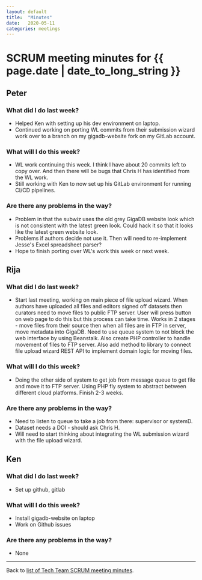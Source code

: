 ```yaml
---
layout: default
title:  "Minutes"
date:   2020-05-11
categories: meetings
---
```

# SCRUM meeting minutes for {{ page.date | date_to_long_string }}

## Peter

### What did I do last week?
* Helped Ken with setting up his dev environment on laptop.
* Continued working on porting WL commits from their submission wizard work over to a branch on my gigadb-website fork on my GitLab account.

### What will I do this week?
* WL work continuing this week. I think I have about 20 commits left to copy over. And then there will be bugs that Chris H has identified from the WL work.
* Still working with Ken to now set up his GitLab environment for running CI/CD pipelines.

### Are there any problems in the way?
* Problem in that the subwiz uses the old grey GigaDB website look which is not consistent with the latest green look. Could hack it so that it looks like the latest green website look.
* Problems if authors decide not use it. Then will need to re-implement Jesse's Excel spreadsheet parser?
* Hope to finish porting over WL's work this week or next week.

## Rija

### What did I do last week?
* Start last meeting, working on main piece of file upload wizard. When authors have uploaded all files and editors signed off datasets then curators need to move files to public FTP server. User will press button on web page to do this but this process can take time. Works in 2 stages - move files from their source then when all files are in FTP in server, move metadata into GigaDB. Need to use queue system to not block the web interface by using Beanstalk. Also create PHP controller to handle movement of files to FTP server. Also add method to library to connect file upload wizard REST API to implement domain logic for moving files.

### What will I do this week?
* Doing the other side of system to get job from message queue to get file and move it to FTP server. Using PHP fly system to abstract between different cloud platforms. Finish 2-3 weeks.

### Are there any problems in the way?
* Need to listen to queue to take a job from there: supervisor or systemD.
* Dataset needs a DOI - should ask Chris H.
* Will need to start thinking about integrating the WL submission wizard with the file upload wizard.

## Ken

### What did I do last week?
* Set up github, gitlab

### What will I do this week?
* Install gigadb-website on laptop
* Work on Github issues 

### Are there any problems in the way?
* None

<hr>

Back to [list of Tech Team SCRUM meeting minutes][scrum-meetings].

[scrum-meetings]: /techteam/index.html
